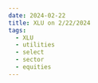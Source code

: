 ```yaml
---
date: 2024-02-22
title: XLU on 2/22/2024
tags: 
  - XLU
  - utilities
  - select
  - sector
  - equities
---
```

<div class="post">
<snapshot-grid 
    :reports="['2024/02/21/CTA/XLU', '2024/02/22/CTA/XLU', '2024/02/22/MTP/XLU']"
    chart="2024/02/22/Chart/XLU"
/>
<p>

</p>
<p>

</p>
</div>